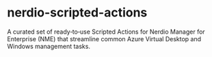 # nerdio-scripted-actions
A curated set of ready‑to‑use Scripted Actions for Nerdio Manager for Enterprise (NME) that streamline common Azure Virtual Desktop and Windows management tasks.

